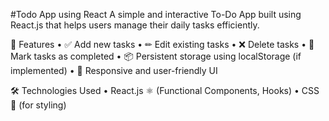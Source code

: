 #Todo App using React
A simple and interactive To-Do App built using React.js that helps users manage their daily tasks efficiently.

🚀 Features
	•	✅ Add new tasks
	•	✏ Edit existing tasks
	•	❌ Delete tasks
	•	🎯 Mark tasks as completed
	•	📦 Persistent storage using localStorage (if implemented)
	•	🎨 Responsive and user-friendly UI

🛠 Technologies Used
	•	React.js ⚛ (Functional Components, Hooks)
	•	CSS 🎨 (for styling)

